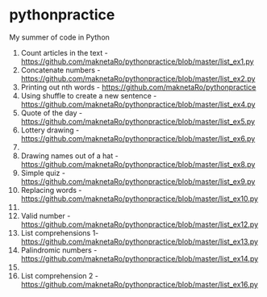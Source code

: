 # pythonpractice
My summer of code in Python 
1. Count articles in the text - https://github.com/maknetaRo/pythonpractice/blob/master/list_ex1.py
2. Concatenate numbers - https://github.com/maknetaRo/pythonpractice/blob/master/list_ex2.py
3. Printing out nth words - https://github.com/maknetaRo/pythonpractice
4. Using shuffle to create a new sentence - https://github.com/maknetaRo/pythonpractice/blob/master/list_ex4.py
5. Quote of the day - https://github.com/maknetaRo/pythonpractice/blob/master/list_ex5.py
6. Lottery drawing - https://github.com/maknetaRo/pythonpractice/blob/master/list_ex6.py
7. 
8. Drawing names out of a hat - https://github.com/maknetaRo/pythonpractice/blob/master/list_ex8.py
9. Simple quiz - https://github.com/maknetaRo/pythonpractice/blob/master/list_ex9.py
10. Replacing words - https://github.com/maknetaRo/pythonpractice/blob/master/list_ex10.py
11.
12. Valid number - https://github.com/maknetaRo/pythonpractice/blob/master/list_ex12.py
13. List comprehensions 1- https://github.com/maknetaRo/pythonpractice/blob/master/list_ex13.py
14. Palindromic numbers - https://github.com/maknetaRo/pythonpractice/blob/master/list_ex14.py
15.
16. List comprehension 2 - https://github.com/maknetaRo/pythonpractice/blob/master/list_ex16.py
